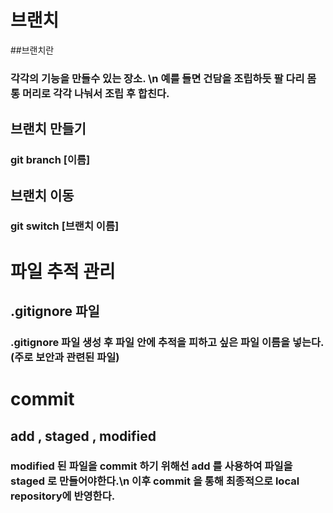 # 브랜치
##브랜치란
### 각각의 기능을 만들수 있는 장소. \n 예를 들면 건담을 조립하듯 팔 다리 몸통 머리로 각각 나눠서 조립 후 합친다.
## 브랜치 만들기
### git branch [이름]
## 브랜치 이동
### git switch [브랜치 이름]

# 파일 추적 관리
## .gitignore 파일
### .gitignore 파일 생성 후 파일 안에 추적을 피하고 싶은 파일 이름을 넣는다. (주로 보안과 관련된 파일)

# commit
## add , staged , modified
### modified 된 파일을 commit 하기 위해선 add 를 사용하여 파일을 staged 로 만들어야한다.\n 이후 commit 을 통해 최종적으로 local repository에 반영한다.